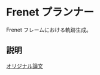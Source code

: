 # Frenet プランナー

Frenet フレームにおける軌跡生成。

## 説明

[オリジナル論文](https://www.researchgate.net/publication/224156269_Optimal_Trajectory_Generation_for_Dynamic_Street_Scenarios_in_a_Frenet_Frame)

